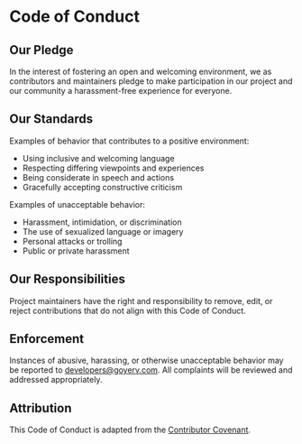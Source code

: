 # Code of Conduct

## Our Pledge

In the interest of fostering an open and welcoming environment, we as contributors and maintainers pledge to make participation in our project and our community a harassment-free experience for everyone.

## Our Standards

Examples of behavior that contributes to a positive environment:
- Using inclusive and welcoming language
- Respecting differing viewpoints and experiences
- Being considerate in speech and actions
- Gracefully accepting constructive criticism

Examples of unacceptable behavior:
- Harassment, intimidation, or discrimination
- The use of sexualized language or imagery
- Personal attacks or trolling
- Public or private harassment

## Our Responsibilities

Project maintainers have the right and responsibility to remove, edit, or reject contributions that do not align with this Code of Conduct.

## Enforcement

Instances of abusive, harassing, or otherwise unacceptable behavior may be reported to [developers@goyerv.com](mailto:developers@goyerv.com). All complaints will be reviewed and addressed appropriately.

## Attribution

This Code of Conduct is adapted from the [Contributor Covenant](https://www.contributor-covenant.org/).
